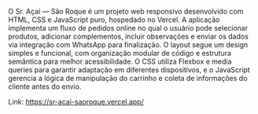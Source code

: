 O Sr. Açaí — São Roque é um projeto web responsivo desenvolvido com HTML, CSS e JavaScript puro, hospedado no Vercel.
A aplicação implementa um fluxo de pedidos online no qual o usuário pode selecionar produtos, adicionar complementos, incluir observações e enviar os dados via integração com WhatsApp para finalização.
O layout segue um design simples e funcional, com organização modular de código e estrutura semântica para melhor acessibilidade.
O CSS utiliza Flexbox e media queries para garantir adaptação em diferentes dispositivos, e o JavaScript gerencia a lógica de manipulação do carrinho e coleta de informações do cliente antes do envio.

Link: https://sr-acai-saoroque.vercel.app/
